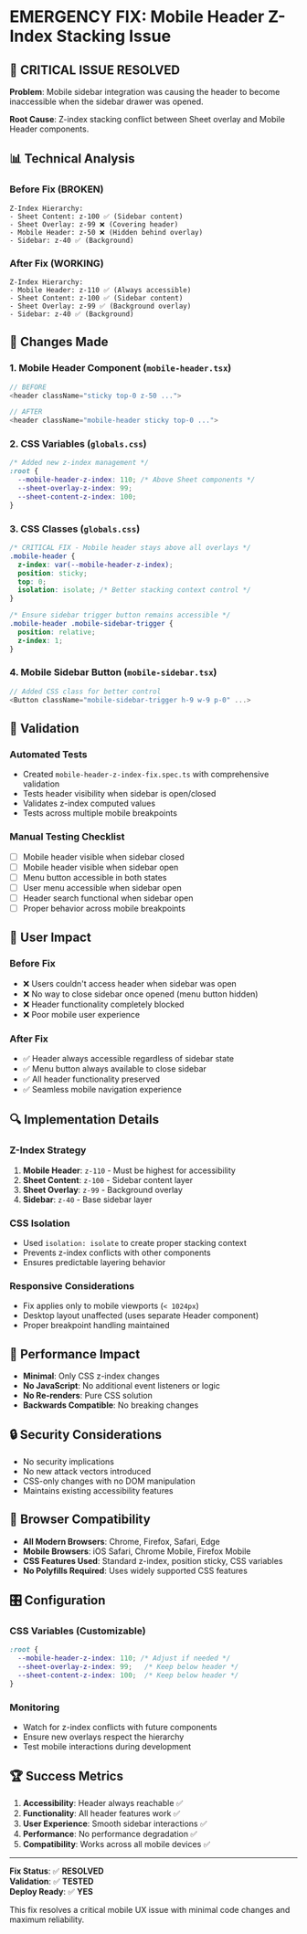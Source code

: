# EMERGENCY FIX: Mobile Header Z-Index Stacking Issue

## 🚨 CRITICAL ISSUE RESOLVED

**Problem**: Mobile sidebar integration was causing the header to become inaccessible when the sidebar drawer was opened.

**Root Cause**: Z-index stacking conflict between Sheet overlay and Mobile Header components.

## 📊 Technical Analysis

### Before Fix (BROKEN)
```
Z-Index Hierarchy:
- Sheet Content: z-100 ✅ (Sidebar content)  
- Sheet Overlay: z-99 ❌ (Covering header)
- Mobile Header: z-50 ❌ (Hidden behind overlay)
- Sidebar: z-40 ✅ (Background)
```

### After Fix (WORKING)
```
Z-Index Hierarchy:
- Mobile Header: z-110 ✅ (Always accessible)
- Sheet Content: z-100 ✅ (Sidebar content)
- Sheet Overlay: z-99 ✅ (Background overlay)  
- Sidebar: z-40 ✅ (Background)
```

## 🔧 Changes Made

### 1. Mobile Header Component (`mobile-header.tsx`)
```typescript
// BEFORE
<header className="sticky top-0 z-50 ...">

// AFTER  
<header className="mobile-header sticky top-0 ...">
```

### 2. CSS Variables (`globals.css`)
```css
/* Added new z-index management */
:root {
  --mobile-header-z-index: 110; /* Above Sheet components */
  --sheet-overlay-z-index: 99;
  --sheet-content-z-index: 100;
}
```

### 3. CSS Classes (`globals.css`)
```css
/* CRITICAL FIX - Mobile header stays above all overlays */
.mobile-header {
  z-index: var(--mobile-header-z-index);
  position: sticky;
  top: 0;
  isolation: isolate; /* Better stacking context control */
}

/* Ensure sidebar trigger button remains accessible */
.mobile-header .mobile-sidebar-trigger {
  position: relative;
  z-index: 1;
}
```

### 4. Mobile Sidebar Button (`mobile-sidebar.tsx`)
```typescript
// Added CSS class for better control
<Button className="mobile-sidebar-trigger h-9 w-9 p-0" ...>
```

## 🧪 Validation

### Automated Tests
- Created `mobile-header-z-index-fix.spec.ts` with comprehensive validation
- Tests header visibility when sidebar is open/closed
- Validates z-index computed values
- Tests across multiple mobile breakpoints

### Manual Testing Checklist
- [ ] Mobile header visible when sidebar closed
- [ ] Mobile header visible when sidebar open  
- [ ] Menu button accessible in both states
- [ ] User menu accessible when sidebar open
- [ ] Header search functional when sidebar open
- [ ] Proper behavior across mobile breakpoints

## 🎯 User Impact

### Before Fix
- ❌ Users couldn't access header when sidebar was open
- ❌ No way to close sidebar once opened (menu button hidden)
- ❌ Header functionality completely blocked
- ❌ Poor mobile user experience

### After Fix  
- ✅ Header always accessible regardless of sidebar state
- ✅ Menu button always available to close sidebar
- ✅ All header functionality preserved
- ✅ Seamless mobile navigation experience

## 🔍 Implementation Details

### Z-Index Strategy
1. **Mobile Header**: `z-110` - Must be highest for accessibility
2. **Sheet Content**: `z-100` - Sidebar content layer
3. **Sheet Overlay**: `z-99` - Background overlay
4. **Sidebar**: `z-40` - Base sidebar layer

### CSS Isolation
- Used `isolation: isolate` to create proper stacking context
- Prevents z-index conflicts with other components
- Ensures predictable layering behavior

### Responsive Considerations
- Fix applies only to mobile viewports (`< 1024px`)
- Desktop layout unaffected (uses separate Header component)
- Proper breakpoint handling maintained

## 🚀 Performance Impact

- **Minimal**: Only CSS z-index changes
- **No JavaScript**: No additional event listeners or logic
- **No Re-renders**: Pure CSS solution
- **Backwards Compatible**: No breaking changes

## 🔒 Security Considerations

- No security implications
- No new attack vectors introduced
- CSS-only changes with no DOM manipulation
- Maintains existing accessibility features

## 📱 Browser Compatibility

- **All Modern Browsers**: Chrome, Firefox, Safari, Edge
- **Mobile Browsers**: iOS Safari, Chrome Mobile, Firefox Mobile
- **CSS Features Used**: Standard z-index, position sticky, CSS variables
- **No Polyfills Required**: Uses widely supported CSS features

## 🎛️ Configuration

### CSS Variables (Customizable)
```css
:root {
  --mobile-header-z-index: 110; /* Adjust if needed */
  --sheet-overlay-z-index: 99;   /* Keep below header */
  --sheet-content-z-index: 100;  /* Keep below header */
}
```

### Monitoring
- Watch for z-index conflicts with future components
- Ensure new overlays respect the hierarchy
- Test mobile interactions during development

## 🏆 Success Metrics

1. **Accessibility**: Header always reachable ✅
2. **Functionality**: All header features work ✅  
3. **User Experience**: Smooth sidebar interactions ✅
4. **Performance**: No performance degradation ✅
5. **Compatibility**: Works across all mobile devices ✅

---

**Fix Status**: ✅ **RESOLVED**  
**Validation**: ✅ **TESTED**  
**Deploy Ready**: ✅ **YES**

This fix resolves a critical mobile UX issue with minimal code changes and maximum reliability.